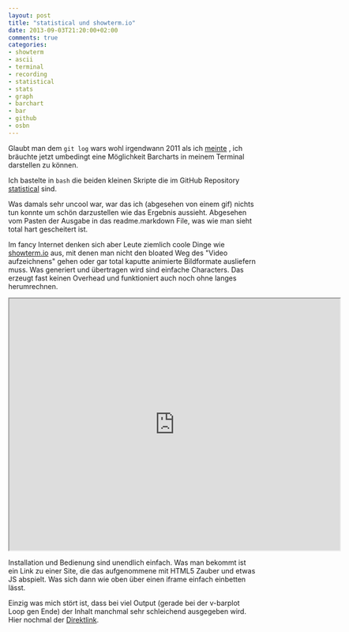 ```yaml
---
layout: post
title: "statistical und showterm.io"
date: 2013-09-03T21:20:00+02:00
comments: true
categories:
- showterm
- ascii
- terminal
- recording
- statistical
- stats
- graph
- barchart
- bar
- github
- osbn
---
```


Glaubt man dem `git log` wars wohl irgendwann 2011 als ich [meinte](/blog/2011/04/14/statistical-statistiken-visualisieren-im-terminal/)
, ich bräuchte jetzt umbedingt eine Möglichkeit Barcharts in meinem Terminal darstellen zu
können.

Ich bastelte in `bash` die beiden kleinen Skripte die im GitHub Repository
[statistical](https://github.com/noqqe/statistical) sind.

Was damals sehr uncool war, war das ich (abgesehen von einem gif) nichts tun
konnte um schön darzustellen wie das Ergebnis aussieht. Abgesehen vom Pasten der
Ausgabe in das readme.markdown File, was wie man sieht total hart gescheitert
ist.

Im fancy Internet denken sich aber Leute ziemlich coole Dinge wie [showterm.io](http://showterm.io)
aus, mit denen man
nicht den bloated Weg des "Video aufzeichnens" gehen oder gar total kaputte
animierte Bildformate ausliefern muss. Was generiert und übertragen wird sind
einfache Characters. Das erzeugt fast keinen Overhead und funktioniert auch noch
ohne langes herumrechnen.

<iframe src="http://showterm.io/0d0f510cb43b206350679#fast" width="670" height="510"></iframe>

Installation und Bedienung sind unendlich einfach.
Was man bekommt ist ein Link zu einer Site, die das aufgenommene mit HTML5
Zauber und etwas JS abspielt. Was sich dann wie oben über einen iframe einfach
einbetten lässt.

Einzig was mich stört ist, dass bei viel Output (gerade bei der v-barplot Loop
gen Ende) der Inhalt manchmal sehr schleichend ausgegeben wird. Hier nochmal der
[Direktlink](http://showterm.io/0d0f510cb43b206350679).
